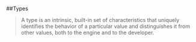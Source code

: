 ##Types

> A type is an intrinsic, built-in set of characteristics that uniquely identifies the behavior of a particular value and distinguishes it from other values, both to the engine and to the developer.
